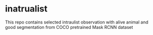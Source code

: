 # inatrualist
This repo contains selected intraulist observation with alive animal and good segmentation from COCO pretrained Mask RCNN dataset
